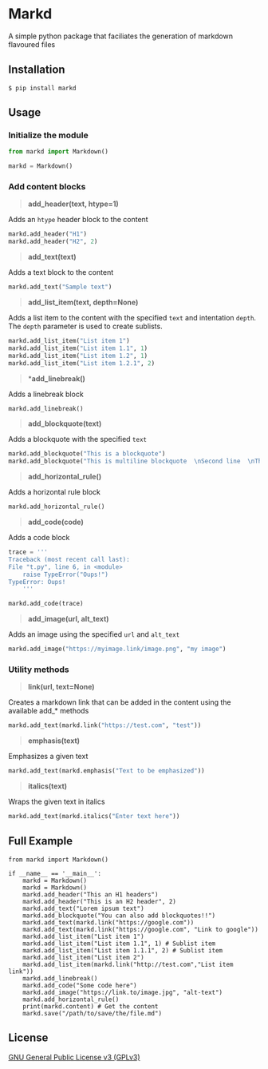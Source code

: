 # Markd

A simple python package that faciliates the generation of markdown flavoured files

## Installation

```code
$ pip install markd
```

## Usage

### Initialize the module

```python
from markd import Markdown()

markd = Markdown()
```

### Add content blocks

> **add_header(text, htype=1)**

Adds an `htype` header block to the content

```python
markd.add_header("H1")
markd.add_header("H2", 2)
```

> **add_text(text)**

Adds a text block to the content

```python
markd.add_text("Sample text")
```

> **add_list_item(text, depth=None)**

Adds a list item to the content with the specified `text` and intentation `depth`.
The `depth` parameter is used to create sublists.

```python
markd.add_list_item("List item 1")
markd.add_list_item("List item 1.1", 1)
markd.add_list_item("List item 1.2", 1)
markd.add_list_item("List item 1.2.1", 2)
```

> ***add_linebreak()**

Adds a linebreak block

```python
markd.add_linebreak()
```

> **add_blockquote(text)**

Adds a blockquote with the specified `text`

```python
markd.add_blockquote("This is a blockquote")
markd.add_blockquote("This is multiline blockquote  \nSecond line  \nThird line")
```

> **add_horizontal_rule()**

Adds a horizontal rule block

```python
markd.add_horizontal_rule()
```

> **add_code(code)**

Adds a code block

```python
trace = '''
Traceback (most recent call last):
File "t.py", line 6, in <module>
    raise TypeError("Oups!")
TypeError: Oups!
    '''

markd.add_code(trace)
```

> **add_image(url, alt_text)**

Adds an image using the specified `url` and `alt_text`

```python
markd.add_image("https://myimage.link/image.png", "my image")
```

### Utility methods

> **link(url, text=None)**

Creates a markdown link that can be added in the content using the available add_* methods

```python
markd.add_text(markd.link("https://test.com", "test"))

```

> **emphasis(text)**

Emphasizes a given text

```python
markd.add_text(markd.emphasis("Text to be emphasized"))
```

> **italics(text)**

 Wraps the given text in italics

```python
markd.add_text(markd.italics("Enter text here"))
```

## Full Example

```code
from markd import Markdown()

if __name__ == '__main__':
    markd = Markdown()
    markd = Markdown()
    markd.add_header("This an H1 headers")
    markd.add_header("This is an H2 header", 2)
    markd.add_text("Lorem ipsum text")
    markd.add_blockquote("You can also add blockquotes!!")
    markd.add_text(markd.link("https://google.com"))
    markd.add_text(markd.link("https://google.com", "Link to google"))
    markd.add_list_item("List item 1")
    markd.add_list_item("List item 1.1", 1) # Sublist item
    markd.add_list_item("List item 1.1.1", 2) # Sublist item
    markd.add_list_item("List item 2")
    markd.add_list_item(markd.link("http://test.com","List item link"))
    markd.add_linebreak()
    markd.add_code("Some code here")
    markd.add_image("https://link.to/image.jpg", "alt-text")
    markd.add_horizontal_rule()
    print(markd.content) # Get the content
    markd.save("/path/to/save/the/file.md")
```

## License

[GNU General Public License v3 (GPLv3)](https://github.com/panstel/markd/blob/master/LICENSE)
